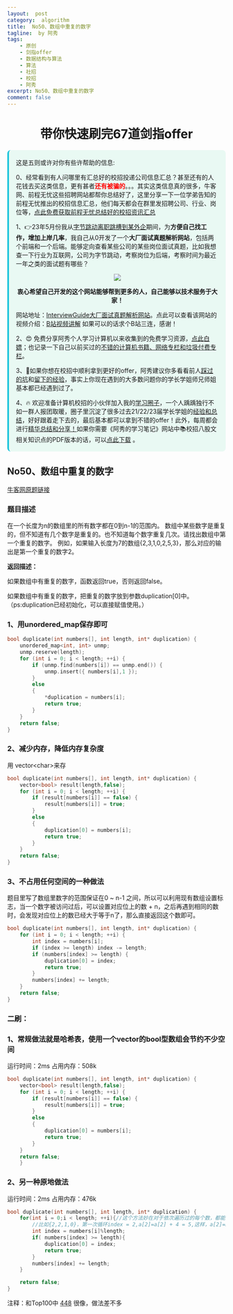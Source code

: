 ```yaml
---
layout:  post
category:  algorithm
title:  No50、数组中重复的数字
tagline:  by 阿秀
tags:
    - 原创
    - 剑指offer
    - 数据结构与算法
    - 算法
    - 社招
    - 校招
    - 阿秀
excerpt: No50、数组中重复的数字
comment: false
---
```


<h1 align="center">带你快速刷完67道剑指offer</h1>

<div style="border-color: #24C6DC;
            background-color: #e9f9f3;         
            margin: 1rem 0;
        padding: .25rem 1rem;
        border-left-width: .3rem;
        border-left-style: solid;
        border-radius: .5rem;
        color: inherit;">
  <p>这是五则或许对你有些许帮助的信息:</p>
<p>0、经常看到有人问哪里有汇总好的校招投递公司信息汇总？甚至还有的人花钱去买这类信息，更有甚者<span style="font-weight:bold;color:red">还有被骗的</span>。。。其实这类信息真的很多，牛客网、前程无忧这些招聘网站都帮你总结好了，这里分享一下一位学弟告知的前程无忧推出的校招信息汇总，他们每天都会在群里发招聘公司、行业、岗位等，<a href="https://mp.weixin.qq.com/s/XVrkXg5P0Z7rWhDAWkJDWA" target="_blank">点此免费获取前程无忧总结好的校招资讯汇总</a></p>  <p>1、👉23年5月份我从<a style="text-decoration: underline" href="https://mp.weixin.qq.com/s/zKItpGwIkHKK4g2aOlL2rA" target="_blank">字节跳动离职跳槽到某外企</a>期间，为<span style="font-weight:bold">方便自己找工作，增加上岸几率</span>，我自己从0开发了一个<span style="font-weight:bold">大厂面试真题解析网站</span>，包括两个前端和一个后端。能够定向查看某些公司的某些岗位面试真题，比如我想查一下行业为互联网，公司为字节跳动，考察岗位为后端，考察时间为最近一年之类的面试题有哪些？
<div align="center">
  <a  style="text-decoration: underline" href="https://top.interviewguide.cn/" target="_blank">  <img src="http://oss.interviewguide.cn/img/202308091638172.png" style="zoom:100%;" /></a>
<p style="font-weight:bold">衷心希望自己开发的这个网站能够帮到更多的人，自己能够以技术服务于大家！</p>
</div>网站地址：<a style="text-decoration: underline" href="https://top.interviewguide.cn/" target="_blank">InterviewGuide大厂面试真题解析网站</a>。点此可以查看该网站的视频介绍：<a style="text-decoration: underline" href="https://www.bilibili.com/video/BV1f94y1C7BL" target="_blank">B站视频讲解</a>   如果可以的话求个B站三连，感谢！
  </p> 
  <p>2、😍
    免费分享阿秀个人学习计算机以来收集到的免费学习资源，<a style="text-decoration: underline" href="/notes/07-resources/01-free/01-introduce.html" target="_blank">点此白嫖</a>；也记录一下自己以前买过的<a style="text-decoration: underline" href="/notes/07-resources/02-precious.html" target="_blank">不错的计算机书籍、网络专栏和垃圾付费专栏</a>。
  </p>
  <p>3、🚀如果你想在校招中顺利拿到更好的offer，阿秀建议你多看看前人<a style="text-decoration: underline" href="https://www.yuque.com/tuobaaxiu/httmmc/npg1k81zeq4wfpyz" target="_blank">踩过的坑</a>和<a style="text-decoration: underline"  target="_blank" href="https://www.yuque.com/tuobaaxiu/httmmc/gge9ppd0mbu2d3dp">留下的经验</a>，事实上你现在遇到的大多数问题你的学长学姐师兄师姐基本都已经遇到过了。
  </p>
  <p>4、🔥 欢迎准备计算机校招的小伙伴加入我的<a  style="text-decoration: underline" href="https://www.yuque.com/tuobaaxiu/httmmc/xg0otqvc17wfx4u9" target="_blank">学习圈子</a>，一个人踽踽独行不如一群人报团取暖，圈子里沉淀了很多过去21/22/23届学长学姐的<a  style="text-decoration: underline" href="https://www.yuque.com/tuobaaxiu/httmmc/gge9ppd0mbu2d3dp" target="_blank">经验和总结</a>，好好跟着走下去的，最后基本都可以拿到不错的offer！此外，每周都会进行<a  style="text-decoration: underline" href="https://www.yuque.com/tuobaaxiu/httmmc/npg1k81zeq4wfpyz" target="_blank">精华总结和分享！</a>如果你需要《阿秀的学习笔记》网站中📚︎校招八股文相关知识点的PDF版本的话，可以<a style="text-decoration: underline" href="https://www.yuque.com/tuobaaxiu/httmmc/qs0yn66apvkzw0ps" target="_blank">点此下载</a> 。</p>   </div>



## **No50、数组中重复的数字**

<font style="font-weight:normal; color:#4169E1;text-decoration:underline;" target="_blank">[牛客网原题链接](https://www.nowcoder.com/practice/623a5ac0ea5b4e5f95552655361ae0a8?tpId=13&&tqId=11203&rp=1&ru=/ta/coding-interviews&qru=/ta/coding-interviews/question-ranking)</font>

### **题目描述**

在一个长度为n的数组里的所有数字都在0到n-1的范围内。 数组中某些数字是重复的，但不知道有几个数字是重复的。也不知道每个数字重复几次。请找出数组中第一个重复的数字。 例如，如果输入长度为7的数组{2,3,1,0,2,5,3}，那么对应的输出是第一个重复的数字2。

**返回描述：**

如果数组中有重复的数字，函数返回true，否则返回false。

如果数组中有重复的数字，把重复的数字放到参数duplication[0]中。（ps:duplication已经初始化，可以直接赋值使用。）



### **1、用unordered_map保存即可**

~~~cpp
bool duplicate(int numbers[], int length, int* duplication) {
	unordered_map<int, int> unmp;
	unmp.reserve(length);
	for (int i = 0; i < length; ++i) {
		if (unmp.find(numbers[i]) == unmp.end()) {
			unmp.insert({ numbers[i],1 });
		}
		else
		{
			*duplication = numbers[i];
			return true;
		}
	}
	return false;
}
~~~



### **2、减少内存，降低内存复杂度**

用 vector\<char>来存 

~~~cpp
bool duplicate(int numbers[], int length, int* duplication) {
    vector<bool> result(length,false);
    for (int i = 0; i < length; ++i) {
        if (result[numbers[i]] == false) {
            result[numbers[i]] = true;
        }
        else
        {
            duplication[0] = numbers[i];
            return true;
        }
    }
    return false;
}
~~~



### **3、不占用任何空间的一种做法**

题目里写了数组里数字的范围保证在0 ~ n-1   之间，所以可以利用现有数组设置标志，当一个数字被访问过后，可以设置对应位上的数 +   n，之后再遇到相同的数时，会发现对应位上的数已经大于等于n了，那么直接返回这个数即可。  

~~~cpp
bool duplicate(int numbers[], int length, int* duplication) {
	for (int i = 0; i < length; ++i) {
		int index = numbers[i];
		if (index >= length) index -= length;
		if (numbers[index] >= length) {
			duplication[0] = index;
			return true;
		}
		numbers[index] += length;
	}
	return false;
}
~~~



### **二刷：**

### **1、常规做法就是哈希表，使用一个vector的bool型数组会节约不少空间**

运行时间：2ms  占用内存：508k

~~~cpp
bool duplicate(int numbers[], int length, int* duplication) {
    vector<bool> result(length,false);
    for (int i = 0; i < length; ++i) {
        if (result[numbers[i]] == false) {
            result[numbers[i]] = true;
        }
        else
        {
            duplication[0] = numbers[i];
            return true;
        }
    }
    return false;
    }
~~~



### **2、另一种原地做法**

运行时间：2ms  占用内存：476k

~~~cpp
bool duplicate(int numbers[], int length, int* duplication) {
    for(int i = 0;i < length; ++i){//这个方法妙在对于依次遍历过的每个数，都能在数组里记忆它出现过了。
        //比如{2,2,1,0}，第一次循环index = 2,a[2]=a[2] + 4 = 5,这样，a[2]=5 > 数组长度4,就说明2这个数字出现过了。
        int index = numbers[i]%length;
        if( numbers[index] >= length){
            duplication[0] = index;
            return true;
        }
        numbers[index] += length;
    }

    return false;
}
~~~

注释：和Top100中 [448](https://leetcode-cn.com/problems/find-all-numbers-disappeared-in-an-array/) 很像，做法差不多


<p id = "数组中重复的数字"></p>

